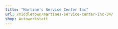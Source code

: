 ```yaml
---
title: "Martine's Service Center Inc"
url: /middletown/martines-service-center-inc-34/
shop: Autowerkstatt
---
```

